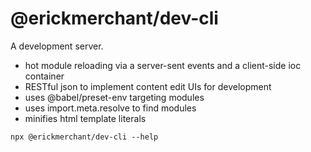 # @erickmerchant/dev-cli

A development server.

- hot module reloading via a server-sent events and a client-side ioc container
- RESTful json to implement content edit UIs for development
- uses @babel/preset-env targeting modules
- uses import.meta.resolve to find modules
- minifies html template literals

```
npx @erickmerchant/dev-cli --help
```
